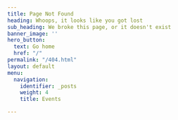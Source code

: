 ```yaml
---
title: Page Not Found
heading: Whoops, it looks like you got lost
sub_heading: We broke this page, or it doesn't exist
banner_image: ''
hero_button:
  text: Go home
  href: "/"
permalink: "/404.html"
layout: default
menu:
  navigation:
    identifier: _posts
    weight: 4
    title: Events

---
```

